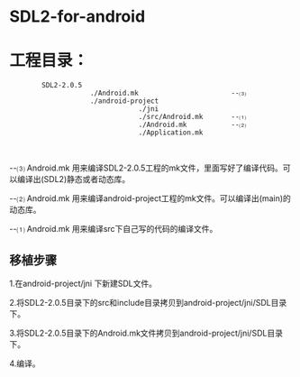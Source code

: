 # SDL2-for-android
# 工程目录：
            SDL2-2.0.5
                        ./Android.mk                       --⑶
                        ./android-project
                                    ./jni
                                    ./src/Android.mk       --⑴
                                    ./Android.mk           --⑵
                                    ./Application.mk
                                    
</p>
--⑶ Android.mk 用来编译SDL2-2.0.5工程的mk文件，里面写好了编译代码。可以编译出(SDL2)静态或者动态库。</p>
--⑵ Android.mk 用来编译android-project工程的mk文件。可以编译出(main)的动态库。</p>
--⑴ Android.mk 用来编译src下自己写的代码的编译文件。</p>

## 移植步骤
1.在android-project/jni 下新建SDL文件。</p>
2.将SDL2-2.0.5目录下的src和include目录拷贝到android-project/jni/SDL目录下。</p>
3.将SDL2-2.0.5目录下的Android.mk文件拷贝到android-project/jni/SDL目录下。</p>
4.编译。
